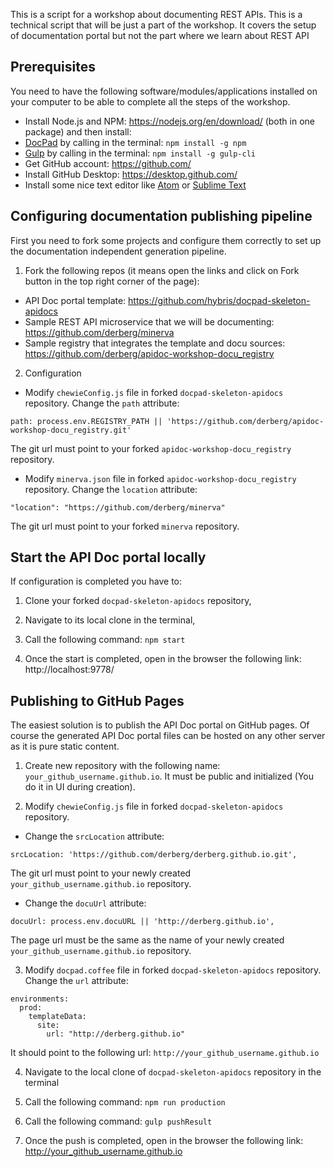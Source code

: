 This is a script for a workshop about documenting REST APIs.
This is a technical script that will be just a part of the workshop. It covers the setup of documentation portal but not the part where we learn about REST API

## Prerequisites

You need to have the following software/modules/applications installed on your computer to be able to complete all the steps of the workshop.

- Install Node.js and NPM: https://nodejs.org/en/download/ (both in one package) and then install:
 - [DocPad](http://docpad.org/) by calling in the terminal: `npm install -g npm`
 - [Gulp](http://gulpjs.com/) by calling in the terminal: `npm install -g gulp-cli`
- Get GitHub account: https://github.com/
- Install GitHub Desktop: https://desktop.github.com/
- Install some nice text editor like [Atom](https://atom.io/) or [Sublime Text](https://www.sublimetext.com/)

## Configuring documentation publishing pipeline

First you need to fork some projects and configure them correctly to set up the documentation independent generation pipeline.

1. Fork the following repos (it means open the links and click on Fork button in the top right corner of the page):
 - API Doc portal template: https://github.com/hybris/docpad-skeleton-apidocs
 - Sample REST API microservice that we will be documenting: https://github.com/derberg/minerva
 - Sample registry that integrates the template and docu sources: https://github.com/derberg/apidoc-workshop-docu_registry

2. Configuration
 - Modify `chewieConfig.js` file in forked `docpad-skeleton-apidocs` repository. Change the `path` attribute:
 ```
 path: process.env.REGISTRY_PATH || 'https://github.com/derberg/apidoc-workshop-docu_registry.git'
 ```
 The git url must point to your forked `apidoc-workshop-docu_registry` repository.

 - Modify `minerva.json` file in forked `apidoc-workshop-docu_registry` repository. Change the `location` attribute:
 ```
 "location": "https://github.com/derberg/minerva"
 ```
 The git url must point to your forked `minerva` repository.

## Start the API Doc portal locally

If configuration is completed you have to:

1. Clone your forked `docpad-skeleton-apidocs` repository,

2. Navigate to its local clone in the terminal,

3. Call the following command: `npm start`

4. Once the start is completed, open in the browser the following link: http://localhost:9778/

## Publishing to GitHub Pages

The easiest solution is to publish the API Doc portal on GitHub pages. Of course the generated API Doc portal files can be hosted on any other server as it is pure static content.

1. Create new repository with the following name: `your_github_username.github.io`. It must be public and initialized (You do it in UI during creation).

2. Modify `chewieConfig.js` file in forked `docpad-skeleton-apidocs` repository.
 - Change the `srcLocation` attribute:
 ```
 srcLocation: 'https://github.com/derberg/derberg.github.io.git',
 ```
 The git url must point to your newly created `your_github_username.github.io` repository.
 - Change the `docuUrl` attribute:
 ```
 docuUrl: process.env.docuURL || 'http://derberg.github.io',
 ```
 The page url must be the same as the name of your newly created `your_github_username.github.io` repository.

3. Modify `docpad.coffee` file in forked `docpad-skeleton-apidocs` repository. Change the `url` attribute:
```
environments:
  prod:
    templateData:
      site:
        url: "http://derberg.github.io"
```
It should point to the following url: `http://your_github_username.github.io`

4. Navigate to the local clone of `docpad-skeleton-apidocs` repository in the terminal

5. Call the following command: `npm run production`

6. Call the following command: `gulp pushResult`

7. Once the push is completed, open in the browser the following link: http://your_github_username.github.io
